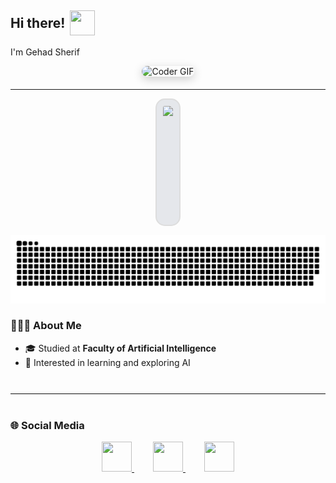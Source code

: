<h2 align="left" style="display: flex; align-items: center;">
  Hi there!
  <img src="https://media1.giphy.com/media/v1.Y2lkPTc5MGI3NjExY2l1am42NHJlNHhyeGdscHIwc2NzcGplb2dkaHhlNXo3czdvZXE1MCZlcD12MV9pbnRlcm5hbF9naWZfYnlfaWQmY3Q9Zw/o7GDRqKfyKYrEDcmhC/giphy.gif" 
       width="40" height="40" 
       style="margin-left: 8px; transition: transform 0.3s;" />
</h2>

    
  </h2>
  I'm Gehad Sherif
</h3>



<p align="center" style="margin-bottom: 20px;">
  <img src="https://media.giphy.com/media/SWoSkN6DxTszqIKEqv/giphy.gif" alt="Coder GIF" width="500" style="border-radius: 12px; box-shadow: 0 4px 15px rgba(0,0,0,0.2);" />
</p>

---
<p align="center" style="display: flex; gap: 20px; justify-content: center;">
  <img 
    src="https://github-readme-streak-stats.herokuapp.com?user=gehado2002&theme=transparent&background=E5E7EB&ring=EC4899&fire=22C55E&currStreakLabel=0EA5E9&sideNums=22C55E&sideLabels=EC4899&dates=0EA5E9" 
    height="180" 
    style="border-radius: 15px; border: 2px solid #ddd; padding: 10px; background: #E5E7EB;" 
  />
<p align="center">
  <img src="https://raw.githubusercontent.com/gehado2002/gehado2002/output/github-contribution-grid-snake.svg" />
</p>



</p>




### 👩🏻‍💻 About Me
<ul>
  <li>🎓 Studied at <strong>Faculty of Artificial Intelligence</strong></li>
  <li>🤖 Interested in learning and exploring AI</li>
</ul>

<hr style="border: none; border-top: 1px solid #eee; margin: 40px 0;" />

### 🌐 Social Media
<p align="center" style="margin-top: 0;">
  <a href="https://github.com/gehado2002" target="_blank" style="margin: 0 15px;">
    <img src="https://cdn.jsdelivr.net/gh/devicons/devicon/icons/github/github-original.svg" width="48" height="48" style="transition: transform 0.3s;" />
  </a>
  <a href="https://www.linkedin.com/in/gehad-sherif-6447a3342/" target="_blank" style="margin: 0 15px;">
    <img src="https://cdn.jsdelivr.net/gh/devicons/devicon/icons/linkedin/linkedin-original.svg" width="48" height="48" style="transition: transform 0.3s;" />
  </a>
  <a href="mailto:gehado2002@gmail.com" target="_blank" style="margin: 0 15px;">
    <img src="https://cdn.jsdelivr.net/gh/devicons/devicon/icons/google/google-original.svg" width="48" height="48" style="transition: transform 0.3s;" />
  </a>
</p>


